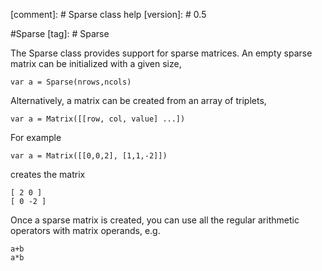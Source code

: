 [comment]: # Sparse class help
[version]: # 0.5

#Sparse
[tag]: # Sparse

The Sparse class provides support for sparse matrices. An empty sparse matrix can be initialized with a given size,

    var a = Sparse(nrows,ncols)

Alternatively, a matrix can be created from an array of triplets,  

    var a = Matrix([[row, col, value] ...])
    
For example

    var a = Matrix([[0,0,2], [1,1,-2]])
    
creates the matrix

    [ 2 0 ]
    [ 0 -2 ]

Once a sparse matrix is created, you can use all the regular arithmetic operators with matrix operands, e.g.

    a+b
    a*b
